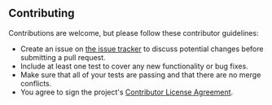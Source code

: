 ## Contributing

Contributions are welcome, but please follow these contributor guidelines:

- Create an issue on [the issue tracker](https://github.com/intoli/multiplex-server/issues/new) to discuss potential changes before submitting a pull request.
- Include at least one test to cover any new functionality or bug fixes.
- Make sure that all of your tests are passing and that there are no merge conflicts.
- You agree to sign the project's [Contributor License Agreement](https://www.clahub.com/agreements/intoli/multiplex-server).
